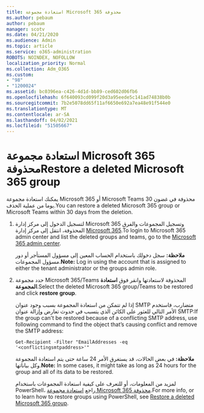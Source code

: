 ```yaml
---
title: استعادة مجموعة Microsoft 365 محذوفة
ms.author: pebaum
author: pebaum
manager: scotv
ms.date: 04/21/2020
ms.audience: Admin
ms.topic: article
ms.service: o365-administration
ROBOTS: NOINDEX, NOFOLLOW
localization_priority: Normal
ms.collection: Adm_O365
ms.custom:
- "98"
- "1200024"
ms.assetid: bc0396ea-c426-4d1d-bb89-ced602d06fb6
ms.openlocfilehash: 6f640093cd099f20d3a95eede5c141ad74838b0b
ms.sourcegitcommit: 7b2e5078dd65f11af6650e692a7ea48e91f544e0
ms.translationtype: MT
ms.contentlocale: ar-SA
ms.lasthandoff: 04/02/2021
ms.locfileid: "51505667"
---
```

# <a name="restore-a-deleted-microsoft-365-group"></a><span data-ttu-id="b23cf-102">استعادة مجموعة Microsoft 365 محذوفة</span><span class="sxs-lookup"><span data-stu-id="b23cf-102">Restore a deleted Microsoft 365 group</span></span>

<span data-ttu-id="b23cf-103">يمكنك استعادة مجموعة Microsoft 365 أو Microsoft Teams محذوفة في غضون 30 يوما من عملية الحذف.</span><span class="sxs-lookup"><span data-stu-id="b23cf-103">You can restore a deleted Microsoft 365 group or Microsoft Teams within 30 days from the deletion.</span></span>

1. <span data-ttu-id="b23cf-104">لتسجيل الدخول إلى مركز إدارة Microsoft 365 وتسجيل المجموعات والفرق المحذوفة، انتقل إلى مركز إدارة [Microsoft 365](https://aka.ms/RestoreDeletedGroup).</span><span class="sxs-lookup"><span data-stu-id="b23cf-104">To login to Microsoft 365 admin center and list the deleted groups and teams, go to the [Microsoft 365 admin center](https://aka.ms/RestoreDeletedGroup).</span></span>

    <span data-ttu-id="b23cf-105">**ملاحظة:** سجل دخولك باستخدام الحساب المعين إلى مسؤول المستأجر أو دور مسؤول المجموعات.</span><span class="sxs-lookup"><span data-stu-id="b23cf-105">**Note:** Log in using the account that is assigned to either the tenant administrator or the groups admin role.</span></span>

1. <span data-ttu-id="b23cf-106">حدد مجموعة Microsoft 365/Teams المحذوفة لاستعادتها وانقر فوق **استعادة المجموعة**.</span><span class="sxs-lookup"><span data-stu-id="b23cf-106">Select the deleted Microsoft 365 group/Teams to be restored and click **restore group**.</span></span>

    <span data-ttu-id="b23cf-107">إذا لم تتمكن من استعادة المجموعة بسبب وجود عنوان SMTP متضارب، فاستخدم الأمر التالي للعثور على الكائن الذي يتسبب في حدوث تعارض وإزالة عنوان SMTP:</span><span class="sxs-lookup"><span data-stu-id="b23cf-107">If the group can't be restored because of a conflicting SMTP address, use following command to find the object that’s causing conflict and remove the SMTP address:</span></span>

    `Get-Recipient -Filter "EmailAddresses -eq '<conflictingsmtpaddress>'"`

    <span data-ttu-id="b23cf-108">**ملاحظة:** في بعض الحالات، قد يستغرق الأمر 24 ساعة حتى يتم استعادة المجموعة وكل بياناتها.</span><span class="sxs-lookup"><span data-stu-id="b23cf-108">**Note:** In some cases, it might take as long as 24 hours for the group and all of its data to be restored.</span></span>

    <span data-ttu-id="b23cf-109">لمزيد من المعلومات، أو للتعرف على كيفية استعادة المجموعات باستخدام PowerShell، راجع [استعادة مجموعة Microsoft 365 محذوفة](https://go.microsoft.com/fwlink/?linkid=867802).</span><span class="sxs-lookup"><span data-stu-id="b23cf-109">For more info, or to learn how to restore groups using PowerShell, see [Restore a deleted Microsoft 365 group](https://go.microsoft.com/fwlink/?linkid=867802).</span></span>